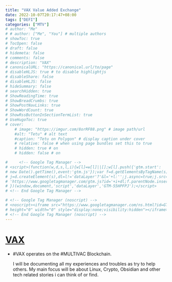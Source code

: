 ```yaml
---
title: "VAX Value Added Exchange"
date: 2022-10-07T20:17:47+08:00
tags: ["DEFI"]
categories: ["MTV"]
# author: "Me"
# # author: ["Me", "You"] # multiple authors
# showToc: true
# TocOpen: false
# draft: false
# hidemeta: false
# comments: false
# description: "VAX"
# canonicalURL: "https://canonical.url/to/page"
# disableHLJS: true # to disable highlightjs
# disableShare: false
# disableHLJS: false
# hideSummary: false
# searchHidden: true
# ShowReadingTime: true
# ShowBreadCrumbs: true
# ShowPostNavLinks: true
# ShowWordCount: true
# ShowRssButtonInSectionTermList: true
# UseHugoToc: true
# cover:
    # image: "https://imgur.com/8orRF88.png" # image path/url
    #alt: "Tetu" # alt text
    #caption: "Tetu on Polygon" # display caption under cover
    # relative: false # when using page bundles set this to true
    # hidden: true # on
    # hidden: false # on

#     <!-- Google Tag Manager -->
# <script>(function(w,d,s,l,i){w[l]=w[l]||[];w[l].push({'gtm.start':
# new Date().getTime(),event:'gtm.js'});var f=d.getElementsByTagName(s)[0],
# j=d.createElement(s),dl=l!='dataLayer'?'&l='+l:'';j.async=true;j.src=
# 'https://www.googletagmanager.com/gtm.js?id='+i+dl;f.parentNode.insertBefore(j,f);
# })(window,document,'script','dataLayer','GTM-55HPFPJ');</script>
# <!-- End Google Tag Manager -->

# <!-- Google Tag Manager (noscript) -->
# <noscript><iframe src="https://www.googletagmanager.com/ns.html?id=GTM-55HPFPJ"
# height="0" width="0" style="display:none;visibility:hidden"></iframe></noscript>
# <!-- End Google Tag Manager (noscript) -->
---
```

<!-- Google Tag Manager -->
<script>(function(w,d,s,l,i){w[l]=w[l]||[];w[l].push({'gtm.start':
new Date().getTime(),event:'gtm.js'});var f=d.getElementsByTagName(s)[0],
j=d.createElement(s),dl=l!='dataLayer'?'&l='+l:'';j.async=true;j.src=
'https://www.googletagmanager.com/gtm.js?id='+i+dl;f.parentNode.insertBefore(j,f);
})(window,document,'script','dataLayer','GTM-55HPFPJ');</script>
<!-- End Google Tag Manager -->
# [VAX](https://vax.mtv.guru/#/swap)
 - #VAX operates on the #MULTIVAC Blockchain.
   
   I will be documenting all my experiences and troubles as try to help others. My main focus will be about Linux, Crypto, Obsidian and other tech related stories i can think of or find.
<!-- Google Tag Manager (noscript) -->
<noscript><iframe src="https://www.googletagmanager.com/ns.html?id=GTM-55HPFPJ"
height="0" width="0" style="display:none;visibility:hidden"></iframe></noscript>
<!-- End Google Tag Manager (noscript) -->